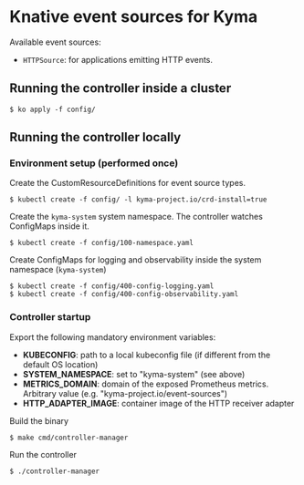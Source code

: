 # Knative event sources for Kyma

Available event sources:

* `HTTPSource`: for applications emitting HTTP events.

## Running the controller inside a cluster

```console
$ ko apply -f config/
```

## Running the controller locally

### Environment setup (performed once)

Create the CustomResourceDefinitions for event source types.

```console
$ kubectl create -f config/ -l kyma-project.io/crd-install=true
```

Create the `kyma-system` system namespace. The controller watches ConfigMaps inside it.

```console
$ kubectl create -f config/100-namespace.yaml
```

Create ConfigMaps for logging and observability inside the system namespace (`kyma-system`)

```console
$ kubectl create -f config/400-config-logging.yaml
$ kubectl create -f config/400-config-observability.yaml
```

### Controller startup

Export the following mandatory environment variables:

* **KUBECONFIG**: path to a local kubeconfig file (if different from the default OS location)
* **SYSTEM_NAMESPACE**: set to "kyma-system" (see above)
* **METRICS_DOMAIN**: domain of the exposed Prometheus metrics. Arbitrary value (e.g. "kyma-project.io/event-sources")
* **HTTP_ADAPTER_IMAGE**: container image of the HTTP receiver adapter

Build the binary

```console
$ make cmd/controller-manager
```

Run the controller

```console
$ ./controller-manager
```
